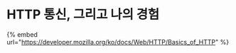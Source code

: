 # HTTP 통신, 그리고 나의 경험

{% embed url="https://developer.mozilla.org/ko/docs/Web/HTTP/Basics_of_HTTP" %}
